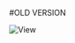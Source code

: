 #OLD VERSION

![View](https://github.com/lauraamujica/lauraamujica/blob/fbfae988c5d3aa3384f8670b4d6a5a338f55065f/Website-sm.gif)